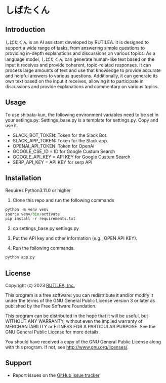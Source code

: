 # しばたくん

## Introduction
しばたくん is an AI assistant developed by RUTILEA. It is designed to support a wide range of tasks, from answering simple questions to providing in-depth explanations and discussions on various topics. As a language model, しばたくん can generate human-like text based on the input it receives and provide coherent, topic-related responses. It can process large amounts of text and use that knowledge to provide accurate and helpful answers to various questions. Additionally, it can generate its own text based on the input it receives, allowing it to participate in discussions and provide explanations and commentary on various topics.

## Usage

To use shibata-kun, the following environment variables need to be set in your setiings.py:
Settings_base.py is a template for settings.py. Copy and use it.

- SLACK_BOT_TOKEN: Token for the Slack Bot.
- SLACK_APP_TOKEN: Token for the Slack app.
- OPENAI_API_TOKEN: Token for OpenAi
- GOOGLE_CSE_ID = ID for Google Custum Search
- GOOGLE_API_KEY = API KEY for Google Custum Search
- SERP_API_KEY = API KEY for serp API


## Installation
Requires Python3.11.0 or higher

1. Clone this repo and run the following commands

```python
python -m venv venv
source venv/bin/activate
pip install -r requirements.txt
```

2. cp settings_base.py settings.py

3. Put the API key and other information (e.g., OPEN API KEY).

4. Run the following commands.
```python
python app.py
```

## License

Copyright (c) 2023 [RUTILEA, Inc.][link-rutilea]

This program is a free software: you can redistribute it and/or modify
it under the terms of the GNU General Public License version 3 or later as published by
the Free Software Foundation.

This program can be distributed in the hope that it will be useful,
but WITHOUT ANY WARRANTY; without even the implied warranty of MERCHANTABILITY or FITNESS FOR A PARTICULAR PURPOSE.
See the GNU General Public License for more details.

You should have received a copy of the GNU General Public License
along with this program.  If not, see <http://www.gnu.org/licenses/>.

## Support

- Report issues on the [GitHub issue tracker][link-github-issues]

<!-- Links -->
[link-github-issues]: https://github.com/RUTILEA/shibata-kun/issues
[link-rutilea]: https://rutilea.com/
